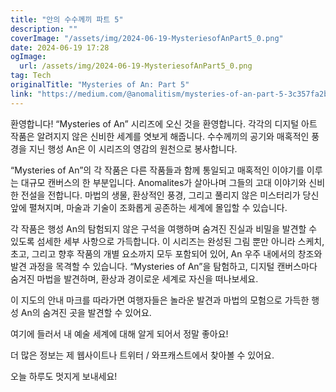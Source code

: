 ```yaml
---
title: "안의 수수께끼 파트 5"
description: ""
coverImage: "/assets/img/2024-06-19-MysteriesofAnPart5_0.png"
date: 2024-06-19 17:28
ogImage: 
  url: /assets/img/2024-06-19-MysteriesofAnPart5_0.png
tag: Tech
originalTitle: "Mysteries of An: Part 5"
link: "https://medium.com/@anomalitism/mysteries-of-an-part-5-3c357fa2ba48"
---
```



환영합니다! “Mysteries of An” 시리즈에 오신 것을 환영합니다. 각각의 디지털 아트 작품은 알려지지 않은 신비한 세계를 엿보게 해줍니다. 수수께끼의 공기와 매혹적인 풍경을 지닌 행성 An은 이 시리즈의 영감의 원천으로 봉사합니다.

“Mysteries of An”의 각 작품은 다른 작품들과 함께 통일되고 매혹적인 이야기를 이루는 대규모 캔버스의 한 부분입니다. Anomalites가 살아나며 그들의 고대 이야기와 신비한 전설을 전합니다. 마법의 생물, 환상적인 풍경, 그리고 풀리지 않은 미스터리가 당신 앞에 펼쳐지며, 마술과 기술이 조화롭게 공존하는 세계에 몰입할 수 있습니다.

각 작품은 행성 An의 탐험되지 않은 구석을 여행하며 숨겨진 진실과 비밀을 발견할 수 있도록 섬세한 세부 사항으로 가득합니다. 이 시리즈는 완성된 그림 뿐만 아니라 스케치, 초고, 그리고 향후 작품의 개별 요소까지 모두 포함되어 있어, An 우주 내에서의 창조와 발견 과정을 목격할 수 있습니다. “Mysteries of An”을 탐험하고, 디지털 캔버스마다 숨겨진 마법을 발견하며, 환상과 경이로운 세계로 자신을 떠나보세요.

<div class="content-ad"></div>

이 지도의 안내 마크를 따라가면 여행자들은 놀라운 발견과 마법의 모험으로 가득한 행성 An의 숨겨진 곳을 발견할 수 있어요.

여기에 들러서 내 예술 세계에 대해 알게 되어서 정말 좋아요!

더 많은 정보는 제 웹사이트나 트위터 / 와프캐스트에서 찾아볼 수 있어요.

오늘 하루도 멋지게 보내세요!